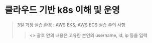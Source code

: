 # 클라우드 기반 k8s 이해 및 운영

> 3일 과정
> 실습 환경 : AWS EKS, AWS ECS
> 실습 주의 사항
>> <> 괄호 안의 내용은 고유한 본인의 username, id, ip 등을 입력